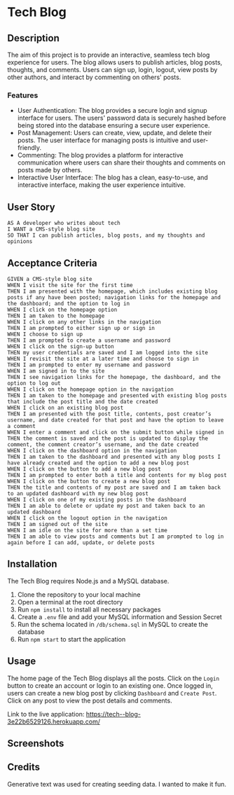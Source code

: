 # Tech Blog

## Description

The aim of this project is to provide an interactive, seamless tech blog experience for users. The blog allows users 
to publish articles, blog posts, thoughts, and comments. Users can sign up, login, logout, view posts by other authors, and interact by commenting on others' posts.

### Features

* User Authentication: The blog provides a secure login and signup interface for users. The users' password data is securely hashed before being stored into the database ensuring a secure user experience.
* Post Management: Users can create, view, update, and delete their posts. The user interface for managing posts is intuitive and user-friendly.
* Commenting: The blog provides a platform for interactive communication where users can share their thoughts and comments on posts made by others.
* Interactive User Interface: The blog has a clean, easy-to-use, and interactive interface, making the user experience intuitive.

## User Story

```text
AS A developer who writes about tech
I WANT a CMS-style blog site
SO THAT I can publish articles, blog posts, and my thoughts and opinions
```

## Acceptance Criteria

```text
GIVEN a CMS-style blog site
WHEN I visit the site for the first time
THEN I am presented with the homepage, which includes existing blog posts if any have been posted; navigation links for the homepage and the dashboard; and the option to log in
WHEN I click on the homepage option
THEN I am taken to the homepage
WHEN I click on any other links in the navigation
THEN I am prompted to either sign up or sign in
WHEN I choose to sign up
THEN I am prompted to create a username and password
WHEN I click on the sign-up button
THEN my user credentials are saved and I am logged into the site
WHEN I revisit the site at a later time and choose to sign in
THEN I am prompted to enter my username and password
WHEN I am signed in to the site
THEN I see navigation links for the homepage, the dashboard, and the option to log out
WHEN I click on the homepage option in the navigation
THEN I am taken to the homepage and presented with existing blog posts that include the post title and the date created
WHEN I click on an existing blog post
THEN I am presented with the post title, contents, post creator’s username, and date created for that post and have the option to leave a comment
WHEN I enter a comment and click on the submit button while signed in
THEN the comment is saved and the post is updated to display the comment, the comment creator’s username, and the date created
WHEN I click on the dashboard option in the navigation
THEN I am taken to the dashboard and presented with any blog posts I have already created and the option to add a new blog post
WHEN I click on the button to add a new blog post
THEN I am prompted to enter both a title and contents for my blog post
WHEN I click on the button to create a new blog post
THEN the title and contents of my post are saved and I am taken back to an updated dashboard with my new blog post
WHEN I click on one of my existing posts in the dashboard
THEN I am able to delete or update my post and taken back to an updated dashboard
WHEN I click on the logout option in the navigation
THEN I am signed out of the site
WHEN I am idle on the site for more than a set time
THEN I am able to view posts and comments but I am prompted to log in again before I can add, update, or delete posts
```


## Installation

The Tech Blog requires Node.js and a MySQL database.

1. Clone the repository to your local machine
2. Open a terminal at the root directory
3. Run `npm install` to install all necessary packages
4. Create a `.env` file and add your MySQL information and Session Secret
5. Run the schema located in `/db/schema.sql` in MySQL to create the database
6. Run `npm start` to start the application

## Usage

The home page of the Tech Blog displays all the posts. Click on the `Login` button to create an account or login to an existing one. Once logged in, users can create a new blog post by clicking `Dashboard` and `Create Post`. Click on any post to view the post details and comments.

Link to the live application: https://tech--blog-3e22b6529126.herokuapp.com/

## Screenshots



## Credits

Generative text was used for creating seeding data. I wanted to make it fun.